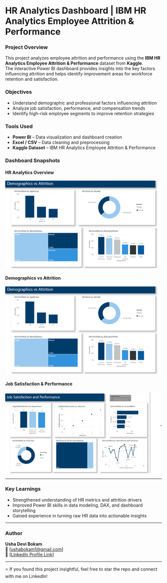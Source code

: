 # HR Analytics Dashboard | IBM HR Analytics Employee Attrition & Performance

### Project Overview
This project analyzes employee attrition and performance using the **IBM HR Analytics Employee Attrition & Performance** dataset from **Kaggle**.  
The interactive Power BI dashboard provides insights into the key factors influencing attrition and helps identify improvement areas for workforce retention and satisfaction.


### Objectives
- Understand demographic and professional factors influencing attrition  
- Analyze job satisfaction, performance, and compensation trends  
- Identify high-risk employee segments to improve retention strategies  


### Tools Used
- **Power BI** – Data visualization and dashboard creation  
- **Excel / CSV** – Data cleaning and preprocessing  
- **Kaggle Dataset** – IBM HR Analytics Employee Attrition & Performance  


### Dashboard Snapshots
#### **HR Analytics Overview**
![Overview](https://github.com/ushabokam/HR-Analytics-Dashboard-IBM-HR-Analytics-Employee-Attrition-Performance/blob/main/Demographics.png)

#### **Demographics vs Attrition**
![Demographics](https://github.com/ushabokam/HR-Analytics-Dashboard-IBM-HR-Analytics-Employee-Attrition-Performance/blob/main/Demographics.png)

#### **Job Satisfaction & Performance**
![Job Satisfaction](https://github.com/ushabokam/HR-Analytics-Dashboard-IBM-HR-Analytics-Employee-Attrition-Performance/blob/main/JobSatisfaction.png)

---

### Key Learnings
- Strengthened understanding of HR metrics and attrition drivers  
- Improved Power BI skills in data modeling, DAX, and dashboard storytelling  
- Gained experience in turning raw HR data into actionable insights  

---

### Author
**Usha Devi Bokam**  
📧 [ushabokam1@gmail.com]  
💼 [[LinkedIn Profile Link](https://www.linkedin.com/in/usha-bokam-a715542b0/)]

---
⭐ If you found this project insightful, feel free to star the repo and connect with me on LinkedIn!
